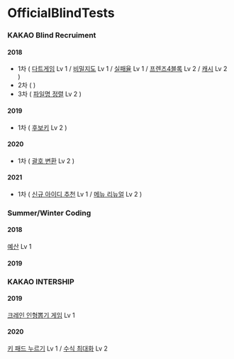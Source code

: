 # OfficialBlindTests

### KAKAO Blind Recruiment
#### 2018
  * 1차 ( [다트게임](https://keeplo.tistory.com/156) Lv 1 / [비밀지도](https://keeplo.tistory.com/159) Lv 1  / [실패율](https://keeplo.tistory.com/160) Lv 1 / [프렌즈4블록](https://keeplo.tistory.com/206) Lv 2 / [캐시](https://keeplo.tistory.com/191) Lv 2 )
  * 2차 (  )
  * 3차 ( [파일명 정렬](https://keeplo.tistory.com/207) Lv 2 )

#### 2019
  * 1차 ( [후보키](https://keeplo.tistory.com/202) Lv 2 )
#### 2020
 * 1차 ( [괄호 변환](https://keeplo.tistory.com/213) Lv 2 )

#### 2021
  * 1차 ( [신규 아이디 추천](https://keeplo.tistory.com/187) Lv 1 / [메뉴 리뉴얼](https://keeplo.tistory.com/201) Lv 2 )

### Summer/Winter Coding
#### 2018
  [예산](https://keeplo.tistory.com/164) Lv 1
#### 2019

### KAKAO INTERSHIP
#### 2019
  [크레인 인형뽑기 게임](https://keeplo.tistory.com/195) Lv 1
#### 2020
  [키 패드 누르기](https://keeplo.tistory.com/166) Lv 1
  / [수식 최대화](https://keeplo.tistory.com/205) Lv 2
